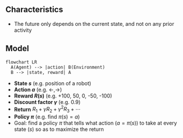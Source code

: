 ## Characteristics

- The future only depends on the current state, and not on any prior activity

## Model

```mermaid
flowchart LR
  A(Agent) --> |action| B(Environment)
  B --> |state, reward| A
```

- **State $s$** (e.g. position of a robot)
- **Action $a$** (e.g. $\leftarrow,\rightarrow$)
- **Reward $R(s)$** (e.g. +100, 50, 0, -50, -100)
- **Discount factor $\gamma$** (e.g. 0.9)
- **Return** $R_1+\gamma{}R_2+\gamma^2R_3+\cdots$
- **Policy $\pi$** (e.g. find $\pi(s)=a$)
- Goal: find a policy $\pi$ that tells what action ($a=\pi(s)$) to take at every state ($s$) so as to maximize the return